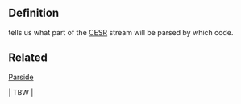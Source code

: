 ## Definition
tells us what part of the [CESR](CESR.md) stream will be parsed by which code.

## Related
[Parside](parside.md)

| TBW |